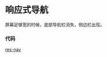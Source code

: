 # 响应式导航

屏幕足够宽的时候，底部导航栏消失，侧边栏出现。

### 代码

[res-nav](https://github.com/happypeter/flex/commit/41ec2a56211066fdfdfd90dcca419359a3633990)

